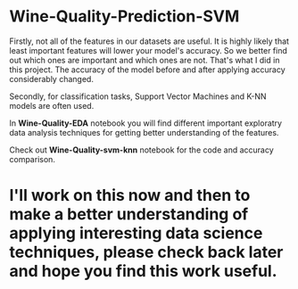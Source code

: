 # Wine-Quality-Prediction-SVM

Firstly, not all of the features in our datasets are useful. It is highly likely that least important features will lower your model's accuracy. So we better find out which ones are important and which ones are not.  That's what I did in this project. The accuracy of the model before and after applying accuracy considerably changed.

Secondly, for classification tasks, Support Vector Machines and K-NN models are often used. 

In **Wine-Quality-EDA** notebook  you will find different important exploratry data analysis techniques for getting better understanding of the features.

Check out **Wine-Quality-svm-knn** notebook for the code and accuracy comparison.

# I'll work on this now and then to make a better understanding of applying interesting data science techniques, please check back later and hope you find this work useful.
